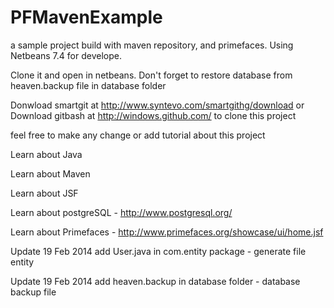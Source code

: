 PFMavenExample
==============

a sample project build with maven repository, and primefaces. Using Netbeans 7.4 for develope.

Clone it and open in netbeans. Don't forget to restore database from heaven.backup file in database folder

Donwload smartgit at http://www.syntevo.com/smartgithg/download or
Download gitbash at http://windows.github.com/
to clone this project

feel free to make any change or add tutorial about this project

Learn about Java

Learn about Maven

Learn about JSF

Learn about postgreSQL - http://www.postgresql.org/

Learn about Primefaces - http://www.primefaces.org/showcase/ui/home.jsf

Update 19 Feb 2014 add User.java in com.entity package - generate file entity

Update 19 Feb 2014 add heaven.backup in database folder - database backup file

